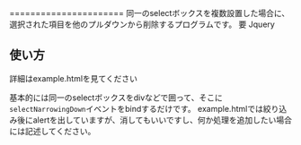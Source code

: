 
======================
同一のselectボックスを複数設置した場合に、選択された項目を他のプルダウンから削除するプログラムです。
要 Jquery

使い方
------
詳細はexample.htmlを見てください

基本的には同一のselectボックスをdivなどで囲って、そこに`selectNarrowingDown`イベントをbindするだけです。
example.htmlでは絞り込み後にalertを出していますが、消してもいいですし、何か処理を追加したい場合には記述してください。

